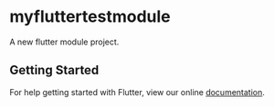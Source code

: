 # myfluttertestmodule

A new flutter module project.

## Getting Started

For help getting started with Flutter, view our online
[documentation](https://flutter.dev/).
